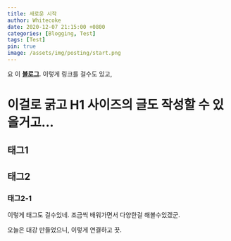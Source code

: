 ```yaml
---
title: 새로운 시작
author: Whitecoke
date: 2020-12-07 21:15:00 +0800
categories: [Blogging, Test]
tags: [Test]
pin: true
image: /assets/img/posting/start.png
---
```


요 이 [**블로그**](https://whitecoke.github.io). 이렇게 링크를 걸수도 있고,

# 이걸로 굵고 H1 사이즈의 글도 작성할 수 있을거고...

## 태그1
## 태그2
### 태그2-1

이렇게 태그도 걸수있네.
조금씩 배워가면서 다양한걸 해볼수있겠군.

오늘은 대강 만들었으니, 이렇게 연결하고 끗.
